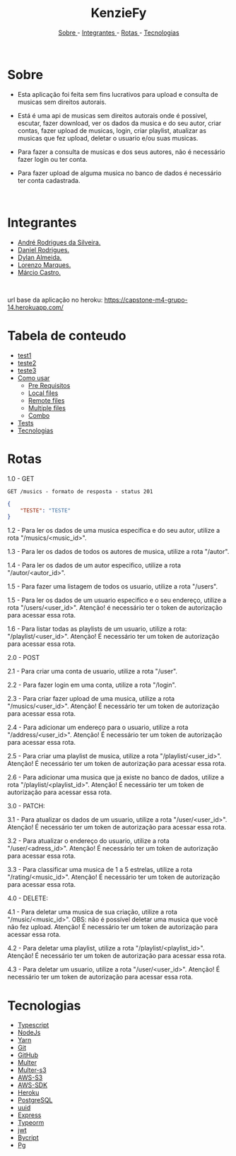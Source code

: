 <h1 align="center">KenzieFy</h1>
 <p align="center"> 
 <a href="#Sobre"> Sobre </a>  -  
 <a href="#Integrantes"> Integrantes </a>  -  
 <a href="#Rotas"> Rotas </a> -
 <a href="#Tecnologias">Tecnologias</a>
 </p>

<br>

# Sobre

 - Esta aplicação foi feita sem fins lucrativos para upload e consulta de musicas sem direitos autorais.
 - Está é uma api de musicas sem direitos autorais onde é possivel, escutar,
fazer download, ver os dados da musica e do seu autor, criar contas, fazer upload de musicas, login, criar playlist, atualizar as musicas que fez upload, deletar o usuario e/ou suas musicas.

 - Para fazer a consulta de musicas e dos seus autores, não é necessário fazer login ou ter conta.

 - Para fazer upload de alguma musica no banco de dados é necessário ter conta cadastrada.
<br>


# Integrantes
 - <a href="https://github.com/andrejubi">André Rodrigues da Silveira.</a> <br>
 - <a href="https://github.com/danielrodriguesdnl">Daniel Rodrigues.</a> <br>
 - <a href="https://github.com/almeidadylan">Dylan Almeida.</a> <br>
 - <a href="https://github.com/LorenzoMarques">Lorenzo Marques.</a> <br>
 - <a href="https://github.com/mcastroneto">Márcio Castro.</a> <br>
<br>

url base da aplicação no heroku: https://capstone-m4-grupo-14.herokuapp.com/

# Tabela de conteudo
<!--ts-->
   * [test1](#Sobre)
   * [teste2](#tabela-de-conteudo)
   * [teste3](#instalacao)
   * [Como usar](#como-usar)
      * [Pre Requisitos](#pre-requisitos)
      * [Local files](#local-files)
      * [Remote files](#remote-files)
      * [Multiple files](#multiple-files)
      * [Combo](#combo)
   * [Tests](#testes)
   * [Tecnologias](#tecnologias)
<!--te--> 


# Rotas

1.0 - GET

``GET /musics - formato de resposta - status 201``
```json
{
    "TESTE": "TESTE"
}
```

1.2 - Para ler os dados de uma musica especifica e do seu autor, utilize a rota "/musics/<music_id>".

1.3 - Para ler os dados de todos os autores de musica, utilize a rota "/autor".

1.4 - Para ler os dados de um autor especifico, utilize a rota "/autor/<autor_id>".

1.5 - Para fazer uma listagem de todos os usuario, utilize a rota "/users".

1.5 - Para ler os dados de um usuario especifico e o seu endereço, utilize a rota "/users/<user_id>".
Atenção! é necessário ter o token de autorização para acessar essa rota.

1.6 - Para listar todas as playlists de um usuario, utilize a rota: "/playlist/<user_id>".
Atenção! É necessário ter um token de autorização para acessar essa rota.


2.0 - POST

2.1 - Para criar uma conta de usuario, utilize a rota "/user".

2.2 - Para fazer login em uma conta, utilize a rota "/login".

2.3 - Para criar fazer upload de uma musica, utilize a rota "/musics/<user_id>".
Atenção! É necessário ter um token de autorização para acessar essa rota.

2.4 - Para adicionar um endereço para o usuario, utilize a rota "/address/<user_id>".
Atenção! É necessário ter um token de autorização para acessar essa rota.

2.5 - Para criar uma playlist de musica, utilize a rota "/playlist/<user_id>".
Atenção! É necessário ter um token de autorização para acessar essa rota.  

2.6 - Para adicionar uma musica que ja existe no banco de dados, utilize a rota "/playlist/<playlist_id>".
Atenção! É necessário ter um token de autorização para acessar essa rota.


3.0 - PATCH:

3.1 - Para atualizar os dados de um usuario, utilize a rota "/user/<user_id>".
Atenção! É necessário ter um token de autorização para acessar essa rota.

3.2 - Para atualizar o endereço do usuario, utilize a rota "/user/<adress_id>".
Atenção! É necessário ter um token de autorização para acessar essa rota.

3.3 - Para classificar uma musica de 1 a 5 estrelas, utilize a rota "/rating/<music_id>".
Atenção! É necessário ter um token de autorização para acessar essa rota.


4.0 - DELETE:

4.1 - Para deletar uma musica de sua criação, utilize a rota "/music/<music_id>".
OBS: não é possível deletar uma musica que você não fez upload.
Atenção! É necessário ter um token de autorização para acessar essa rota.

4.2 - Para deletar uma playlist, utilize a rota "/playlist/<playlist_id>".
Atenção! É necessário ter um token de autorização para acessar essa rota.

4.3 - Para deletar um usuario, utilize a rota "/user/<user_id>".
Atenção! É necessário ter um token de autorização para acessar essa rota.

#  Tecnologias

 - <a href="https://www.typescriptlang.org/">Typescript</a>
 - <a href="https://nodejs.org/en/">NodeJs</a>
 - <a href="https://yarnpkg.com/">Yarn</a>
 - <a href="https://git-scm.com/">Git</a>
 - <a href="https://github.com">GitHub</a>
 - <a href="https://www.npmjs.com/package/multer">Multer</a>
 - <a href="https://www.npmjs.com/package/multer-s3">Multer-s3</a>
 - <a href="https://aws.amazon.com/pt/s3/">AWS-S3</a>
 - <a href="https://www.npmjs.com/package/aws-sdk">AWS-SDK</a>
 - <a href="https://heroku.com">Heroku</a>
 - <a href="https://www.postgresql.org/">PostgreSQL</a>
 - <a href="https://www.npmjs.com/package/uuid">uuid</a>
 - <a href="https://expressjs.com/pt-br/">Express</a>
 - <a href="https://typeorm.io/">Typeorm</a>
 - <a href="https://jwt.io/">jwt</a>
 - <a href="https://www.npmjs.com/package/bcrypt">Bycript</a>
 - <a href="https://www.npmjs.com/package/pg">Pg</a>




